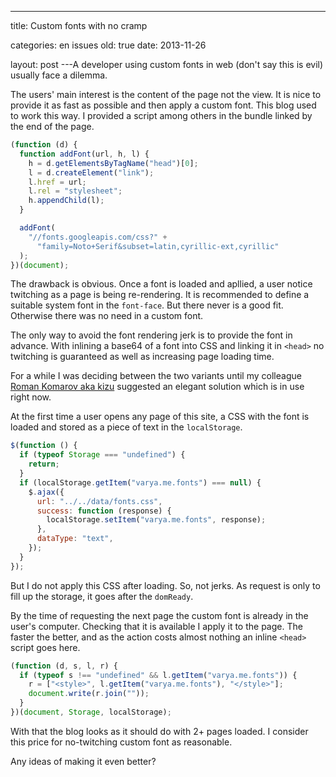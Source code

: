 ---

title: Custom fonts with no cramp

categories: en issues
old: true
date: 2013-11-26

layout: post
---A developer using custom fonts in web (don't say this is evil) usually face a
dilemma.

The users' main interest is the content of the page not the
view. It is nice to provide it as fast as possible and then apply a custom font.
This blog used to work this way. I provided a script among others in the bundle
linked by the end of the page.
<excerpt/>

```js
(function (d) {
  function addFont(url, h, l) {
    h = d.getElementsByTagName("head")[0];
    l = d.createElement("link");
    l.href = url;
    l.rel = "stylesheet";
    h.appendChild(l);
  }

  addFont(
    "//fonts.googleapis.com/css?" +
      "family=Noto+Serif&subset=latin,cyrillic-ext,cyrillic"
  );
})(document);
```

The drawback is obvious. Once a font is loaded and apllied, a user notice
twitching as a page is being re-rendering. It is recommended to define a
suitable system font in the `font-face`. But there never is a good fit.
Otherwise there was no need in a custom font.

The only way to avoid the font rendering jerk is to provide the font in advance.
With inlining a base64 of a font into CSS and linking it in `<head>` no
twitching is guaranteed as well as increasing page loading time.

For a while I was deciding between the two variants until my colleague [Roman
Komarov aka kizu](http://kizu.ru/en/) suggested an elegant solution which is in
use right now.

At the first time a user opens any page of this site, a CSS with the font is
loaded and stored as a piece of text in the `localStorage`.

```js
$(function () {
  if (typeof Storage === "undefined") {
    return;
  }
  if (localStorage.getItem("varya.me.fonts") === null) {
    $.ajax({
      url: "../../data/fonts.css",
      success: function (response) {
        localStorage.setItem("varya.me.fonts", response);
      },
      dataType: "text",
    });
  }
});
```

But I do not apply this CSS after loading. So, not jerks. As request is only to
fill up the storage, it goes after the `domReady`.

By the time of requesting the next page the custom font is already in the user's
computer. Checking that it is available I apply it to the page. The faster the
better, and as the action costs almost nothing an inline `<head>` script goes
here.

```js
(function (d, s, l, r) {
  if (typeof s !== "undefined" && l.getItem("varya.me.fonts")) {
    r = ["<style>", l.getItem("varya.me.fonts"), "</style>"];
    document.write(r.join(""));
  }
})(document, Storage, localStorage);
```

With that the blog looks as it should do with 2+ pages loaded. I consider this
price for no-twitching custom font as reasonable.

Any ideas of making it even better?
